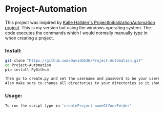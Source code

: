 # Project-Automation
This project was inspired by [Kalle Hallden's ProjectInitializationAutomation project](https://github.com/KalleHallden/ProjectInitializationAutomation). This is my version but using the windows operating system. The code executes the commands which I would normally manually type in when creating a project.

### Install: 
```bash
git clone "https://github.com/DavidG636/Project-Automation.git"
cd Project-Automation
pip install PyGithub

Then go to create.py and set the username and password to be your username and password.
Also make sure to change all directories to your directories so it should be '/Users/<your username>/path/to/your/project'
```

### Usage:
```bash
To run the script type in 'createProject nameOfYourFolder'
```
